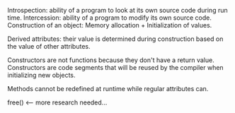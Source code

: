 Introspection: ability of a program to look at its own source code during run time.
Intercession: ability of a program to modify its own source code.
Construction of an object: Memory allocation + Initialization of values.

Derived attributes: their value is determined during construction based on the value of other attributes.

Constructors are not functions because they don't have a return value. Constructors are code segments that will be reused by the compiler when initializing new objects.

Methods cannot be redefined at runtime while regular attributes can.

free() <-- more research needed...


